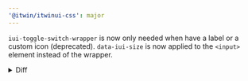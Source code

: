 ```yaml
---
'@itwin/itwinui-css': major
---
```


`iui-toggle-switch-wrapper` is now only needed when have a label or a custom icon (deprecated). `data-iui-size` is now applied to the `<input>` element instead of the wrapper.

<details>
<summary>Diff</summary>

```diff
<label
  class='iui-toggle-switch-wrapper iui-label-on-right'
- data-iui-size="small"
>
  <input
    class='iui-toggle-switch'
+   data-iui-size="small"  
  />
  <svg-checkmark class='iui-toggle-switch-icon'>…</svg-checkmark>
  <span class='iui-toggle-switch-label'>…</span>
</label>


- <div class='iui-toggle-switch-wrapper'>
-   <input class='iui-toggle-switch' />
-   <svg-checkmark class='iui-toggle-switch-icon'>…</svg-checkmark>
- </div>
+ <input class='iui-toggle-switch' />
```

</details>
